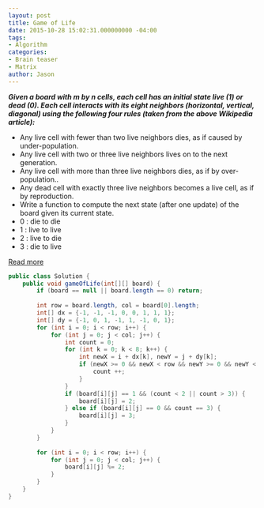 ```yaml
---
layout: post
title: Game of Life
date: 2015-10-28 15:02:31.000000000 -04:00
tags:
- Algorithm
categories:
- Brain teaser
- Matrix
author: Jason
---
```

<p><strong><em>Given a board with m by n cells, each cell has an initial state live (1) or dead (0). Each cell interacts with its eight neighbors (horizontal, vertical, diagonal) using the following four rules (taken from the above Wikipedia article):</em></strong></p>


<ul>
<li>Any live cell with fewer than two live neighbors dies, as if caused by under-population.</li>
<li>Any live cell with two or three live neighbors lives on to the next generation.</li>
<li>Any live cell with more than three live neighbors dies, as if by over-population..</li>
<li>Any dead cell with exactly three live neighbors becomes a live cell, as if by reproduction.</li>
<li>Write a function to compute the next state (after one update) of the board given its current state.</li>
<li>0 : die to die</li>
<li>1 : live to live</li>
<li>2 : live to die</li>
<li>3 : die to live</li>
</ul>
<p><a href="http://www.cnblogs.com/grandyang/p/4854466.html">Read more</a></p>

``` java
public class Solution {
    public void gameOfLife(int[][] board) {
        if (board == null || board.length == 0) return;
        
        int row = board.length, col = board[0].length;
        int[] dx = {-1, -1, -1, 0, 0, 1, 1, 1};
        int[] dy = {-1, 0, 1, -1, 1, -1, 0, 1};
        for (int i = 0; i < row; i++) {
            for (int j = 0; j < col; j++) {
                int count = 0;
                for (int k = 0; k < 8; k++) {
                    int newX = i + dx[k], newY = j + dy[k];
                    if (newX >= 0 && newX < row && newY >= 0 && newY < col && (board[newX][newY] == 1 || board[newX][newY] == 2)) {
                        count ++;
                    }
                }
                if (board[i][j] == 1 && (count < 2 || count > 3)) {
                    board[i][j] = 2;
                } else if (board[i][j] == 0 && count == 3) {
                    board[i][j] = 3;
                }
            }
        }
        
        for (int i = 0; i < row; i++) {
            for (int j = 0; j < col; j++) {
                board[i][j] %= 2;
            }
        }
    }
}
```
